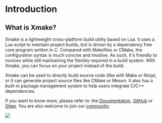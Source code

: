 # Introduction

## What is Xmake?

Xmake is a lightweight cross-platform build utility based on Lua. It uses a Lua script to maintain project builds, but is driven by a dependency free core program written in C. Compared with Makefiles or CMake, the configuration syntax is much concise and intuitive. As such, it's friendly to novices while still maintaining the flexibly required in a build system. With Xmake, you can focus on your project instead of the build.

Xmake can be used to directly build source code (like with Make or Ninja), or it can generate project source files like CMake or Meson. It also has a *built-in* package management system to help users integrate C/C++ dependencies.

If you want to know more, please refer to: the [Documentation](/guide/quick-start.html), [GitHub](https://github.com/xmake-io/xmake) or [Gitee](https://gitee.com/tboox/xmake).
You are also welcome to join our [community](/about/contact.html).

![](/assets/img/index/xmake-basic-render.gif)

